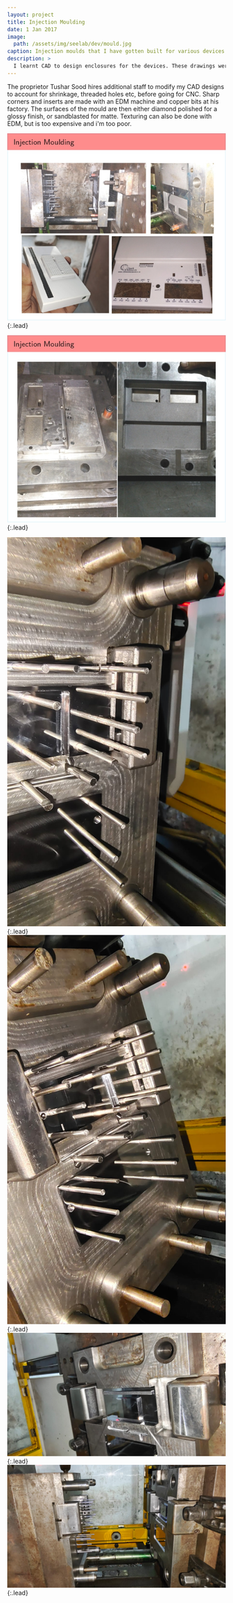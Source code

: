 ```yaml
---
layout: project
title: Injection Moulding
date: 1 Jan 2017
image:  
  path: /assets/img/seelab/dev/mould.jpg
caption: Injection moulds that I have gotten built for various devices
description: >
  I learnt CAD to design enclosures for the devices. These drawings were given to a wonderful moulding company called Paragon Products which prepared the moulds with their CNC partners, and supplied me with moulded parts
---
```


The proprietor Tushar Sood hires additional staff to modify my CAD designs to account for shrinkage, threaded holes etc, before going for CNC.
Sharp corners and inserts are made with an EDM machine and copper bits at his factory. 
The surfaces of the mould are then either diamond polished for a glossy finish, or sandblasted for matte. Texturing can also be done with EDM, but is too expensive and i'm too poor.


![](/assets/img/seminar/seminar_cropped-1-38_page-0025.jpg){:.lead}

![](/assets/img/seminar/seminar_cropped-1-38_page-0026.jpg){:.lead}

![](/assets/img/blog/mould1.jpeg){:.lead}
![](/assets/img/blog/mould2.jpeg){:.lead}
![](/assets/img/blog/mould3.jpeg){:.lead}
![](/assets/img/blog/mould4.jpeg){:.lead}
